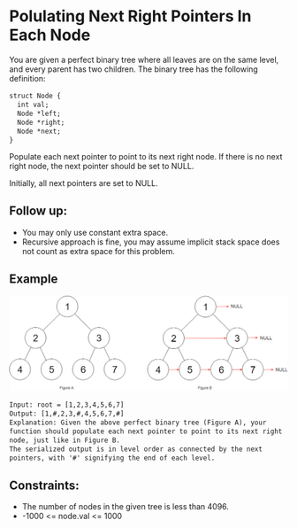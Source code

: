# Polulating Next Right Pointers In Each Node
You are given a perfect binary tree where all leaves are on the same level, and every parent has two children. The binary tree has the following definition: <br>
```
struct Node {
  int val;
  Node *left;
  Node *right;
  Node *next;
}
```
Populate each next pointer to point to its next right node. If there is no next right node, the next pointer should be set to NULL. <br>

Initially, all next pointers are set to NULL. <br>

## Follow up:

* You may only use constant extra space.
* Recursive approach is fine, you may assume implicit stack space does not count as extra space for this problem.

## Example

![](
populatingNextRightPointersInEachNode.png)
```
Input: root = [1,2,3,4,5,6,7]
Output: [1,#,2,3,#,4,5,6,7,#]
Explanation: Given the above perfect binary tree (Figure A), your function should populate each next pointer to point to its next right node, just like in Figure B. 
The serialized output is in level order as connected by the next pointers, with '#' signifying the end of each level.
```
## Constraints:

* The number of nodes in the given tree is less than 4096.
* -1000 <= node.val <= 1000
